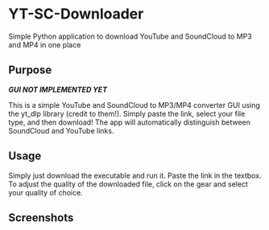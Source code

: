 # YT-SC-Downloader
Simple Python application to download YouTube and SoundCloud to MP3 and MP4 in one place

## Purpose
**_GUI NOT IMPLEMENTED YET_**

This is a simple YouTube and SoundCloud to MP3/MP4 converter GUI using the yt_dlp library (credit to them!). Simply paste the link, select your file type, and then download!
The app will automatically distinguish between SoundCloud and YouTube links.

## Usage
Simply just download the executable and run it. Paste the link in the textbox.
To adjust the quality of the downloaded file, click on the gear and select your quality of choice.

## Screenshots
